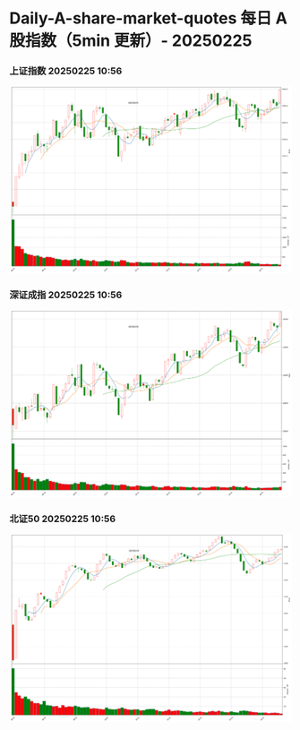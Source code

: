 
# Daily-A-share-market-quotes 每日 A 股指数（5min 更新）- 20250225

### 上证指数 20250225 10:56
![](./fig/2025/2/20250225-sh000001.png)

### 深证成指 20250225 10:56
![](./fig/2025/2/20250225-sz399001.png)

### 北证50 20250225 10:56
![](./fig/2025/2/20250225-bj899050.png)
